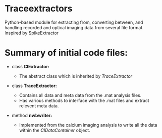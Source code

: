 # Traceextractors
Python-based module for extracting from, converting between, and handling recorded and optical imaging data from several file format. Inspired by SpikeExtractor

# Summary of initial code files: 

* class **CIExtractor:**
  * The abstract class which is inherited by *TraceExtractor* 
  
* class **TraceExtractor:**
  * Contains all data and meta data from the .mat analysis files. 
  * Has various methods to interface with the .mat files and extract relevent meta data. 
  
* method **nwbwriter:**
  * Implemented from the calcium imaging analysis to write all the data within the *CIDataContainer* object. 
  



